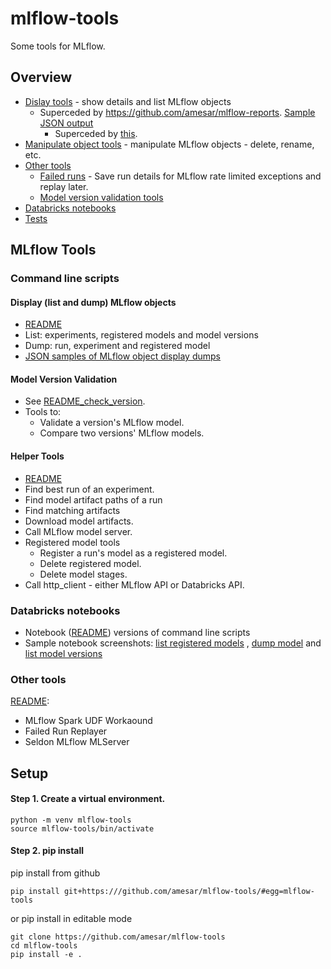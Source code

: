 # mlflow-tools

Some tools for MLflow.

## Overview

* [Dislay tools](mlflow_tools/display/README.md) - show details and list MLflow objects
  * Superceded by https://github.com/amesar/mlflow-reports. [Sample JSON output](samples/README.md)
    * Superceded by [this](https://github.com/amesar/mlflow-reports/blob/master/samples/databricks/README.md).
* [Manipulate object tools](mlflow_tools/tools/README.md) - manipulate MLflow objects - delete, rename, etc.
* [Other tools](README_other.md)
  * [Failed runs](mlflow_tools/failed_run_replayer/README.md) - Save run details for MLflow rate limited exceptions and replay later.
  * [ Model version validation tools](README_check_version.md)
* [Databricks notebooks](databricks_notebooks/README.md)
* [Tests](tests/README.md)

## MLflow Tools

### Command line scripts

#### Display (list and dump) MLflow objects

* [README](mlflow_tools/display/README.md)
* List: experiments, registered models and model versions
* Dump: run, experiment and registered model 
* [JSON samples of MLflow object display dumps](samples/README.md)

#### Model Version Validation 

* See [README_check_version](README_check_version.md).
* Tools to:
  * Validate a version's MLflow model.
  * Compare two versions' MLflow models.

#### Helper Tools
* [README](mlflow_tools/tools/README.md)
* Find best run of an experiment.
* Find model artifact paths of a run
* Find matching artifacts
* Download model artifacts.
* Call MLflow model server.
* Registered model tools
  * Register a run's model as a registered model.
  * Delete registered model.
  * Delete model stages.
* Call http_client - either MLflow API or Databricks API.

### Databricks notebooks 

* Notebook ([README](databricks_notebooks/README.md)) versions of command line scripts
* Sample notebook screenshots:
     [list registered models](samples/databricks_mlflow/notebooks/List_Models.png)
  ,  [dump model](samples/databricks_mlflow/notebooks/Dump_Model_01.png)
  and [list model versions](samples/databricks_mlflow/notebooks/Dump_Model_02.png)

### Other tools

[README](README_other.md):
* MLflow Spark UDF Workaound
* Failed Run Replayer
* Seldon MLflow MLServer


## Setup 

#### Step 1. Create a virtual environment.
```
python -m venv mlflow-tools
source mlflow-tools/bin/activate
```

#### Step 2. pip install

pip install from github
```
pip install git+https:///github.com/amesar/mlflow-tools/#egg=mlflow-tools
```

or pip install in editable mode
```
git clone https://github.com/amesar/mlflow-tools
cd mlflow-tools
pip install -e .
```
